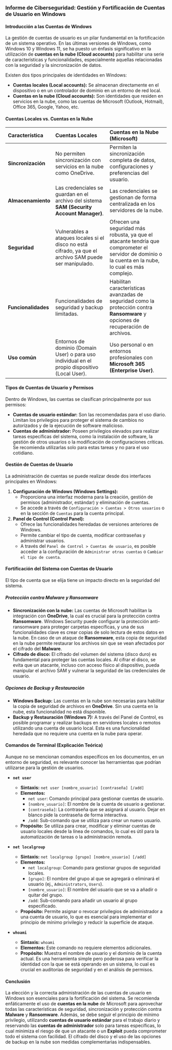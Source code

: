 ### Informe de Ciberseguridad: Gestión y Fortificación de Cuentas de Usuario en Windows

#### Introducción a las Cuentas de Windows

La gestión de cuentas de usuario es un pilar fundamental en la fortificación de un sistema operativo. En las últimas versiones de Windows, como Windows 10 y Windows 11, se ha puesto un énfasis significativo en la utilización de **cuentas en la nube (Cloud accounts)** para habilitar una serie de características y funcionalidades, especialmente aquellas relacionadas con la seguridad y la sincronización de datos.

Existen dos tipos principales de identidades en Windows:
* **Cuentas locales (Local accounts):** Se almacenan directamente en el dispositivo o en un controlador de dominio en un entorno de red local.
* **Cuentas en la nube (Cloud accounts):** Son identidades que residen en servicios en la nube, como las cuentas de Microsoft (Outlook, Hotmail), Office 365, Google, Yahoo, etc.

#### Cuentas Locales vs. Cuentas en la Nube

| Característica | Cuentas Locales | Cuentas en la Nube (Microsoft) |
| :--- | :--- | :--- |
| **Sincronización** | No permiten sincronización con servicios en la nube como OneDrive. | Permiten la sincronización completa de datos, configuraciones y preferencias del usuario. |
| **Almacenamiento** | Las credenciales se guardan en el archivo del sistema **SAM (Security Account Manager)**. | Las credenciales se gestionan de forma centralizada en los servidores de la nube. |
| **Seguridad** | Vulnerables a ataques locales si el disco no está cifrado, ya que el archivo SAM puede ser manipulado. | Ofrecen una seguridad más robusta, ya que el atacante tendría que comprometer el servidor de dominio o la cuenta en la nube, lo cual es más complejo. |
| **Funcionalidades** | Funcionalidades de seguridad y backup limitadas. | Habilitan características avanzadas de seguridad como la protección contra **Ransomware** y opciones de recuperación de archivos. |
| **Uso común** | Entornos de dominio (Domain User) o para uso individual en el propio dispositivo (Local User). | Uso personal o en entornos profesionales con **Microsoft 365 (Enterprise User)**. |

#### Tipos de Cuentas de Usuario y Permisos

Dentro de Windows, las cuentas se clasifican principalmente por sus permisos:
* **Cuentas de usuario estándar:** Son las recomendadas para el uso diario. Limitan los privilegios para proteger el sistema de cambios no autorizados y de la ejecución de software malicioso.
* **Cuentas de administrador:** Poseen privilegios elevados para realizar tareas específicas del sistema, como la instalación de software, la gestión de otros usuarios o la modificación de configuraciones críticas. Se recomienda utilizarlas solo para estas tareas y no para el uso cotidiano.

#### Gestión de Cuentas de Usuario

La administración de cuentas se puede realizar desde dos interfaces principales en Windows:
1.  **Configuración de Windows (Windows Settings):**
    * Proporciona una interfaz moderna para la creación, gestión de permisos (administrador, estándar) y eliminación de cuentas.
    * Se accede a través de `Configuración > Cuentas > Otros usuarios` o en la sección de `Cuentas` para la cuenta principal.
2.  **Panel de Control (Control Panel):**
    * Ofrece las funcionalidades heredadas de versiones anteriores de Windows.
    * Permite cambiar el tipo de cuenta, modificar contraseñas y administrar usuarios.
    * A través del `Panel de Control > Cuentas de usuario`, es posible acceder a la configuración de `Administrar otras cuentas` o `Cambiar el tipo de cuenta`.

#### Fortificación del Sistema con Cuentas de Usuario

El tipo de cuenta que se elija tiene un impacto directo en la seguridad del sistema.

##### Protección contra Malware y Ransomware
* **Sincronización con la nube:** Las cuentas de Microsoft habilitan la integración con **OneDrive**, la cual es crucial para la protección contra **Ransomware**. Windows Security puede configurar la protección anti-ransomware para proteger carpetas específicas, y una de sus funcionalidades clave es crear copias de solo lectura de estos datos en la nube. En caso de un ataque de **Ransomware**, esta copia de seguridad en la nube permite restaurar los archivos sin que se vean afectados por el cifrado del **Malware**.
* **Cifrado de disco:** El cifrado del volumen del sistema (disco duro) es fundamental para proteger las cuentas locales. Al cifrar el disco, se evita que un atacante, incluso con acceso físico al dispositivo, pueda manipular el archivo SAM y vulnerar la seguridad de las credenciales de usuario.

##### Opciones de Backup y Restauración
* **Windows Backup:** Las cuentas en la nube son necesarias para habilitar la copia de seguridad de archivos en **OneDrive**. Sin una cuenta en la nube, esta funcionalidad no está disponible.
* **Backup y Restauración (Windows 7):** A través del Panel de Control, es posible programar y realizar backups en servidores locales o remotos utilizando una cuenta de usuario local. Esta es una funcionalidad heredada que no requiere una cuenta en la nube para operar.

#### Comandos de Terminal (Explicación Teórica)

Aunque no se mencionan comandos específicos en los documentos, en un entorno de seguridad, es relevante conocer las herramientas que podrían utilizarse para la gestión de usuarios.

* **`net user`**
    * **Sintaxis:** `net user [nombre_usuario] [contraseña] [/add]`
    * **Elementos:**
        * `net user`: Comando principal para gestionar cuentas de usuario.
        * `[nombre_usuario]`: El nombre de la cuenta de usuario a gestionar.
        * `[contraseña]`: La contraseña que se asignará al usuario. Dejar en blanco pide la contraseña de forma interactiva.
        * `/add`: Sub-comando que se utiliza para crear un nuevo usuario.
    * **Propósito:** Se utiliza para crear, modificar y eliminar cuentas de usuario locales desde la línea de comandos, lo cual es útil para la automatización de tareas o la administración remota.

* **`net localgroup`**
    * **Sintaxis:** `net localgroup [grupo] [nombre_usuario] [/add]`
    * **Elementos:**
        * `net localgroup`: Comando para gestionar grupos de seguridad locales.
        * `[grupo]`: El nombre del grupo al que se agregará o eliminará el usuario (ej., `Administrators`, `Users`).
        * `[nombre_usuario]`: El nombre del usuario que se va a añadir o quitar del grupo.
        * `/add`: Sub-comando para añadir un usuario al grupo especificado.
    * **Propósito:** Permite asignar o revocar privilegios de administrador a una cuenta de usuario, lo que es esencial para implementar el principio de mínimo privilegio y reducir la superficie de ataque.

* **`whoami`**
    * **Sintaxis:** `whoami`
    * **Elementos:** Este comando no requiere elementos adicionales.
    * **Propósito:** Muestra el nombre de usuario y el dominio de la cuenta actual. Es una herramienta simple pero poderosa para verificar la identidad con la que se está operando en un sistema, lo cual es crucial en auditorías de seguridad y en el análisis de permisos.

#### Conclusión

La elección y la correcta administración de las cuentas de usuario en Windows son esenciales para la fortificación del sistema. Se recomienda enfáticamente el uso de **cuentas en la nube** de Microsoft para aprovechar todas las características de seguridad, sincronización y protección contra **Malware** y **Ransomware**. Además, se debe seguir el principio de mínimo privilegio, utilizando **cuentas de usuario estándar** para el trabajo diario y reservando las **cuentas de administrador** solo para tareas específicas, lo cual minimiza el riesgo de que un atacante o un **Exploit** pueda comprometer todo el sistema con facilidad. El cifrado del disco y el uso de las opciones de backup en la nube son medidas complementarias indispensables.